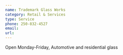 ```yaml
---
name: Trademark Glass Works
category: Retail & Services
type: Service 
phone: 250-832-4527
email: 
url: 
---
```


Open Monday-Friday, Automotive and residential glass